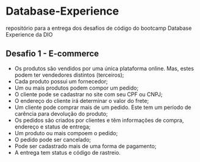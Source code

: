 # Database-Experience
 repositório para a entrega dos desafios de código do bootcamp Database Experience da DIO
 
 ## Desafio 1 - E-commerce
  - Os produtos são vendidos por uma única plataforma online. Mas, estes podem ter vendedores distintos (terceiros);
  - Cada produto possui um fornecedor;
  - Um ou mais produtos podem compor um pedido;
  - O cliente pode se cadastrar no site com seu CPF ou CNPJ;
  - O endereço do cliente irá determinar o valor do frete;
  - Um cliente pode comprar mais de um pedido. Este tem um período de carência para devolução do produto;
  - Os pedidos são criados por clientes e têm informações de compra, endereço e status de entrega;
  - Um produto ou mais compoem o pedido;
  - O pedido pode ser cancelado;
  - Pode ser cadastrado mais de uma forma de pagamento;
  - A entrega tem status e código de rastreio.
 
